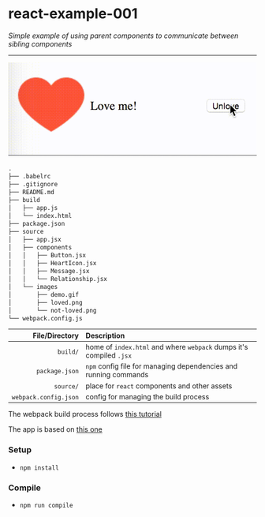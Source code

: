 # react-example-001
_Simple example of using parent components to communicate between sibling components_

---

![](source/images/demo.gif)

```
.
├── .babelrc
├── .gitignore
├── README.md
├── build
│   ├── app.js
│   └── index.html
├── package.json
├── source
│   ├── app.jsx
│   ├── components
│   │   ├── Button.jsx
│   │   ├── HeartIcon.jsx
│   │   ├── Message.jsx
│   │   └── Relationship.jsx
│   └── images
│       ├── demo.gif
│       ├── loved.png
│       └── not-loved.png
└── webpack.config.js
```
| File/Directory         | Description |
| ---------------------: | :---------- |
| `build/`               | home of `index.html` and where `webpack` dumps it's compiled `.jsx` |
| `package.json`         | `npm` config file for managing dependencies and running commands |
| `source/`              | place for `react` components and other assets |
| `webpack.config.json`  | config for managing the build process |

The webpack build process follows [this tutorial](https://www.andrewhfarmer.com/build-your-own-starter/#0-intro)

The app is based on [this one](http://react.tips/how-reactjs-components-communicate/)


### Setup
* `npm install`

### Compile
* `npm run compile`
